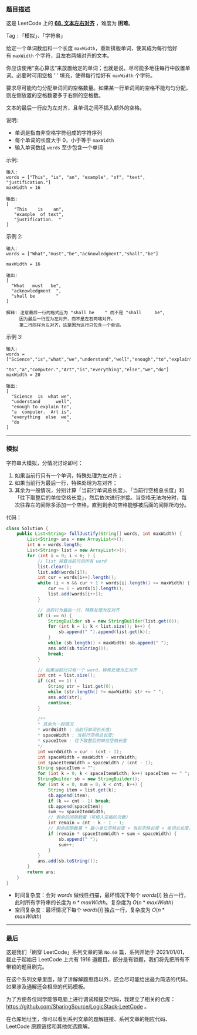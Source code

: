 ### 题目描述

这是 LeetCode 上的 **[68. 文本左右对齐](https://leetcode-cn.com/problems/text-justification/solution/gong-shui-san-xie-zi-fu-chuan-mo-ni-by-a-s3v7/)** ，难度为 **困难**。

Tag : 「模拟」、「字符串」



给定一个单词数组和一个长度 `maxWidth`，重新排版单词，使其成为每行恰好有 `maxWidth` 个字符，且左右两端对齐的文本。

你应该使用“贪心算法”来放置给定的单词；也就是说，尽可能多地往每行中放置单词。必要时可用空格 ' ' 填充，使得每行恰好有 `maxWidth` 个字符。

要求尽可能均匀分配单词间的空格数量。如果某一行单词间的空格不能均匀分配，则左侧放置的空格数要多于右侧的空格数。

文本的最后一行应为左对齐，且单词之间不插入额外的空格。

说明:
* 单词是指由非空格字符组成的字符序列
* 每个单词的长度大于 $0$，小于等于 `maxWidth`
* 输入单词数组 `words` 至少包含一个单词

示例:

```
输入:
words = ["This", "is", "an", "example", "of", "text", "justification."]
maxWidth = 16

输出:
[
   "This    is    an",
   "example  of text",
   "justification.  "
]
```
示例 2:
```
输入:
words = ["What","must","be","acknowledgment","shall","be"]

maxWidth = 16

输出:
[
  "What   must   be",
  "acknowledgment  ",
  "shall be        "
]

解释: 注意最后一行的格式应为 "shall be    " 而不是 "shall     be",
     因为最后一行应为左对齐，而不是左右两端对齐。       
     第二行同样为左对齐，这是因为这行只包含一个单词。
```
示例 3:
```
输入:
words = ["Science","is","what","we","understand","well","enough","to","explain",
         "to","a","computer.","Art","is","everything","else","we","do"]
maxWidth = 20

输出:
[
  "Science  is  what we",
  "understand      well",
  "enough to explain to",
  "a  computer.  Art is",
  "everything  else  we",
  "do                  "
]
```

---

### 模拟

字符串大模拟，分情况讨论即可：

1. 如果当前行只有一个单词，特殊处理为左对齐；
2. 如果当前行为最后一行，特殊处理为左对齐；
3. 其余为一般情况，分别计算「当前行单词总长度」、「当前行空格总长度」和「往下取整后的单位空格长度」，然后依次进行拼接。当空格无法均分时，每次往靠左的间隙多添加一个空格，直到剩余的空格能够被后面的间隙所均分。

代码：
```java
class Solution {
    public List<String> fullJustify(String[] words, int maxWidth) {
        List<String> ans = new ArrayList<>();
        int n = words.length;
        List<String> list = new ArrayList<>();
        for (int i = 0; i < n; ) {
            // list 装载当前行的所有 word
            list.clear();
            list.add(words[i]);
            int cur = words[i++].length();
            while (i < n && cur + 1 + words[i].length() <= maxWidth) {
                cur += 1 + words[i].length();
                list.add(words[i++]);
            }

            // 当前行为最后一行，特殊处理为左对齐
            if (i == n) {
                StringBuilder sb = new StringBuilder(list.get(0));
                for (int k = 1; k < list.size(); k++) {
                    sb.append(" ").append(list.get(k));
                }
                while (sb.length() < maxWidth) sb.append(" ");
                ans.add(sb.toString());
                break;
            }

            // 如果当前行只有一个 word，特殊处理为左对齐
            int cnt = list.size();
            if (cnt == 1) {
                String str = list.get(0);
                while (str.length() != maxWidth) str += " ";
                ans.add(str);
                continue;
            }

            /**
            * 其余为一般情况
            * wordWidth : 当前行单词总长度;
            * spaceWidth : 当前行空格总长度;
            * spaceItem : 往下取整后的单位空格长度
            */
            int wordWidth = cur - (cnt - 1);
            int spaceWidth = maxWidth - wordWidth;
            int spaceItemWidth = spaceWidth / (cnt - 1);
            String spaceItem = "";
            for (int k = 0; k < spaceItemWidth; k++) spaceItem += " ";
            StringBuilder sb = new StringBuilder();
            for (int k = 0, sum = 0; k < cnt; k++) {
                String item = list.get(k);
                sb.append(item);
                if (k == cnt - 1) break;
                sb.append(spaceItem);
                sum += spaceItemWidth;
                // 剩余的间隙数量（可填入空格的次数）
                int remain = cnt - k - 1 - 1;
                // 剩余间隙数量 * 最小单位空格长度 + 当前空格长度 < 单词总长度，则在当前间隙多补充一个空格
                if (remain * spaceItemWidth + sum < spaceWidth) {
                    sb.append(" ");
                    sum++;
                }
            }
            ans.add(sb.toString());
        }
        return ans;
    }
}
```
* 时间复杂度：会对 $words$ 做线性扫描，最坏情况下每个 $words[i]$ 独占一行，此时所有字符串的长度为 $n * maxWidth$。复杂度为 $O(n * maxWidth)$
* 空间复杂度：最坏情况下每个 $words[i]$ 独占一行，复杂度为 $O(n * maxWidth)$

---

### 最后

这是我们「刷穿 LeetCode」系列文章的第 `No.68` 篇，系列开始于 2021/01/01，截止于起始日 LeetCode 上共有 1916 道题目，部分是有锁题，我们将先把所有不带锁的题目刷完。

在这个系列文章里面，除了讲解解题思路以外，还会尽可能给出最为简洁的代码。如果涉及通解还会相应的代码模板。

为了方便各位同学能够电脑上进行调试和提交代码，我建立了相关的仓库：https://github.com/SharingSource/LogicStack-LeetCode 。

在仓库地址里，你可以看到系列文章的题解链接、系列文章的相应代码、LeetCode 原题链接和其他优选题解。

